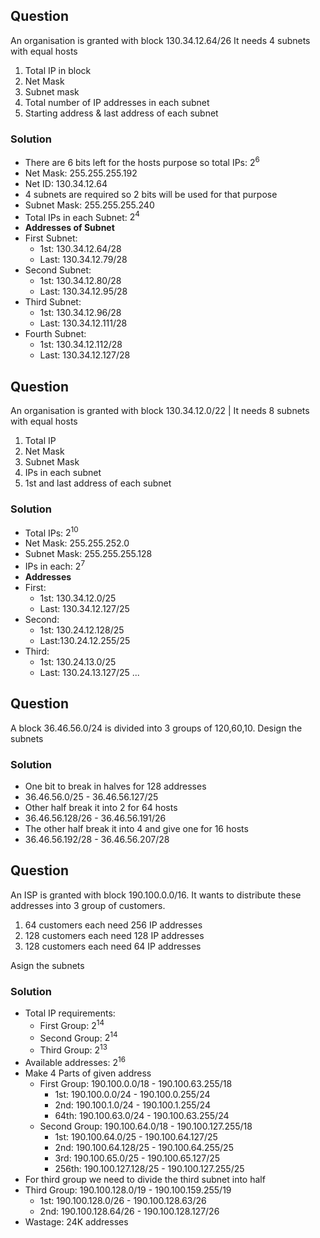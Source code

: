 ## Question
An organisation is granted with block 130.34.12.64/26 It needs 4 subnets with equal hosts
1. Total IP in block
2. Net Mask
3. Subnet mask
4. Total number of IP addresses in each subnet
5. Starting address & last address of each subnet

### Solution
- There are 6 bits left for the hosts purpose so total IPs: $2^{6}$
- Net Mask: 255.255.255.192
- Net ID: 130.34.12.64
- 4 subnets are required so 2 bits will be used for that purpose
- Subnet Mask: 255.255.255.240
- Total IPs in each Subnet: $2^{4}$
- **Addresses of Subnet**
- First Subnet:
  - 1st: 130.34.12.64/28
  - Last: 130.34.12.79/28
- Second Subnet:
  - 1st: 130.34.12.80/28
  - Last: 130.34.12.95/28
- Third Subnet:
  - 1st: 130.34.12.96/28
  - Last: 130.34.12.111/28
- Fourth Subnet:
  - 1st: 130.34.12.112/28
  - Last: 130.34.12.127/28

## Question
An organisation is granted with block 130.34.12.0/22 | It needs 8 subnets with equal hosts
1. Total IP
2. Net Mask
3. Subnet Mask
4. IPs in each subnet
5. 1st and last address of each subnet

### Solution
- Total IPs: $2^{10}$
- Net Mask: 255.255.252.0
- Subnet Mask: 255.255.255.128
- IPs in each: $2^{7}$
- **Addresses**
- First:
  - 1st: 130.34.12.0/25
  - Last: 130.34.12.127/25
- Second:
  - 1st: 130.24.12.128/25
  - Last:130.24.12.255/25
- Third:
  - 1st: 130.24.13.0/25
  - Last: 130.24.13.127/25
...

## Question
A block 36.46.56.0/24 is divided into 3 groups of 120,60,10. Design the subnets

### Solution
- One bit to break in halves for 128 addresses
- 36.46.56.0/25 - 36.46.56.127/25
- Other half break it into 2 for 64 hosts
- 36.46.56.128/26 - 36.46.56.191/26
- The other half break it into 4 and give one for 16 hosts
- 36.46.56.192/28 - 36.46.56.207/28

## Question
An ISP is granted with block 190.100.0.0/16. It wants to distribute these addresses into 3 group of customers.
1. 64 customers each need 256 IP addresses
2. 128 customers each need 128 IP addresses
3. 128 customers each need 64 IP addresses  

Asign the subnets

### Solution
- Total IP requirements:
  - First Group: $2^{14}$
  - Second Group: $2^{14}$
  - Third Group: $2^{13}$
- Available addresses: $2^{16}$
- Make 4 Parts of given address
  - First Group: 190.100.0.0/18 - 190.100.63.255/18
    - 1st: 190.100.0.0/24 - 190.100.0.255/24
    - 2nd: 190.100.1.0/24 - 190.100.1.255/24
    - 64th: 190.100.63.0/24 - 190.100.63.255/24
  - Second Group: 190.100.64.0/18 - 190.100.127.255/18
    - 1st: 190.100.64.0/25 - 190.100.64.127/25
    - 2nd: 190.100.64.128/25 - 190.100.64.255/25
    - 3rd: 190.100.65.0/25 - 190.100.65.127/25
    - 256th: 190.100.127.128/25 - 190.100.127.255/25
- For third group we need to divide the third subnet into half
- Third Group: 190.100.128.0/19 - 190.100.159.255/19
  - 1st: 190.100.128.0/26 - 190.100.128.63/26
  - 2nd: 190.100.128.64/26 - 190.100.128.127/26
- Wastage: 24K addresses